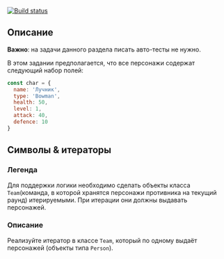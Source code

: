 [![Build status](https://ci.appveyor.com/api/projects/status/hyfc7ivj5e90kk4j?svg=true)](https://ci.appveyor.com/project/ajoq/ajs-homeworks-11-symbols-iterators-generators-11-1)

## Описание

**Важно**: на задачи данного раздела писать авто-тесты не нужно.

В этом задании предполагается, что все персонажи содержат следующий набор полей:
```javascript
const char = {
  name: 'Лучник',
  type: 'Bowman',
  health: 50,
  level: 1,
  attack: 40,
  defence: 10
}
```

## Символы & итераторы

### Легенда

Для поддержки логики необходимо сделать объекты класса `Team`(команда, в которой хранятся персонажи противника на текущий раунд) итерируемыми. При итерации они должны выдавать персонажей.

### Описание

Реализуйте итератор в классе `Team`, который по одному выдаёт персонажей (объекты типа `Person`).